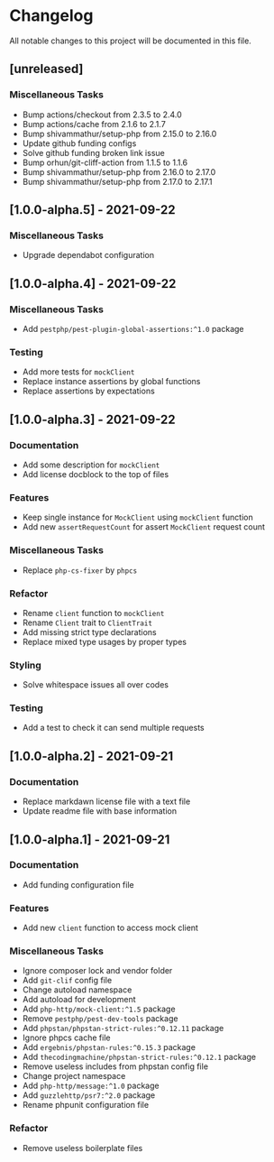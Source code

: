 # Changelog
All notable changes to this project will be documented in this file.

## [unreleased]

### Miscellaneous Tasks

- Bump actions/checkout from 2.3.5 to 2.4.0
- Bump actions/cache from 2.1.6 to 2.1.7
- Bump shivammathur/setup-php from 2.15.0 to 2.16.0
- Update github funding configs
- Solve github funding broken link issue
- Bump orhun/git-cliff-action from 1.1.5 to 1.1.6
- Bump shivammathur/setup-php from 2.16.0 to 2.17.0
- Bump shivammathur/setup-php from 2.17.0 to 2.17.1

## [1.0.0-alpha.5] - 2021-09-22

### Miscellaneous Tasks

- Upgrade dependabot configuration

## [1.0.0-alpha.4] - 2021-09-22

### Miscellaneous Tasks

- Add `pestphp/pest-plugin-global-assertions:^1.0` package

### Testing

- Add more tests for `mockClient`
- Replace instance assertions by global functions
- Replace assertions by expectations

## [1.0.0-alpha.3] - 2021-09-22

### Documentation

- Add some description for `mockClient`
- Add license docblock to the top of files

### Features

- Keep single instance for `MockClient` using `mockClient` function
- Add new `assertRequestCount` for assert `MockClient` request count

### Miscellaneous Tasks

- Replace `php-cs-fixer` by `phpcs`

### Refactor

- Rename `client` function to `mockClient`
- Rename `Client` trait to `ClientTrait`
- Add missing strict type declarations
- Replace mixed type usages by proper types

### Styling

- Solve whitespace issues all over codes

### Testing

- Add a test to check it can send multiple requests

## [1.0.0-alpha.2] - 2021-09-21

### Documentation

- Replace markdawn license file with a text file
- Update readme file with base information

## [1.0.0-alpha.1] - 2021-09-21

### Documentation

- Add funding configuration file

### Features

- Add new `client` function to access mock client

### Miscellaneous Tasks

- Ignore composer lock and vendor folder
- Add `git-clif` config file
- Change autoload namespace
- Add autoload for development
- Add `php-http/mock-client:^1.5` package
- Remove `pestphp/pest-dev-tools` package
- Add `phpstan/phpstan-strict-rules:^0.12.11` package
- Ignore phpcs cache file
- Add `ergebnis/phpstan-rules:^0.15.3` package
- Add `thecodingmachine/phpstan-strict-rules:^0.12.1` package
- Remove useless includes from phpstan config file
- Change project namespace
- Add `php-http/message:^1.0` package
- Add `guzzlehttp/psr7:^2.0` package
- Rename phpunit configuration file

### Refactor

- Remove useless boilerplate files

<!-- generated by git-cliff -->
